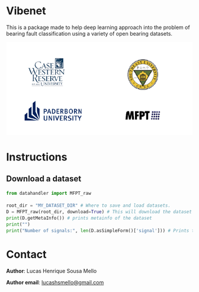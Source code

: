# Vibenet

This is a package made to help deep learning approach into the problem of bearing fault classification
using a variety of open bearing datasets.

![image](Datasets.png "Datasets")

# Instructions 

## Download a dataset
```python
from datahandler import MFPT_raw

root_dir = "MY_DATASET_DIR" # Where to save and load datasets.
D = MFPT_raw(root_dir, download=True) # This will download the dataset to root_dir if not already available in root_dir.
print(D.getMetaInfo()) # prints metainfo of the dataset
print("")
print("Number of signals:", len(D.asSimpleForm()['signal'])) # Prints the number of signals.
```


# Contact

**Author**: Lucas Henrique Sousa Mello

**Author email**: lucashsmello@gmail.com
